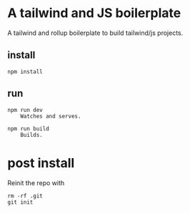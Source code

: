 # A tailwind and JS boilerplate

A tailwind and rollup boilerplate to build tailwind/js projects.

## install

```
npm install
``` 

## run

```
npm run dev
    Watches and serves.

npm run build
    Builds.
```

# post install

Reinit the repo with

```
rm -rf .git
git init
```
